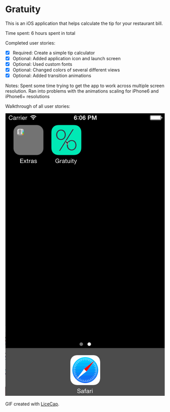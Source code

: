Gratuity
========

This is an iOS application that helps calculate the tip for your restaurant bill.

Time spent: 6 hours spent in total

Completed user stories:

 * [x] Required: Create a simple tip calculator
 * [x] Optional: Added application icon and launch screen
 * [x] Optional: Used custom fonts
 * [x] Optional: Changed colors of several different views
 * [x] Optional: Added transition animations

Notes:
Spent some time trying to get the app to work across multiple screen resolution. Ran into problems with the animations scaling for iPhone6 and iPhone6+ resolutions

Walkthrough of all user stories:

![Video Walkthrough](https://github.com/nbories-okta/Gratuity/blob/master/GratuityWalkthrough.gif)

GIF created with [LiceCap](http://www.cockos.com/licecap/).

